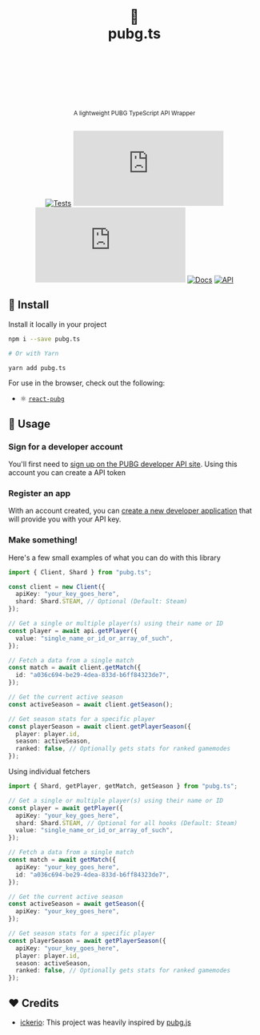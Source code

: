 <div align="center">
  <h1>
    <br/>
    <br/>
    🐔
    <br />
    pubg.ts
    <br />
    <br />
    <br />
    <br />
  </h1>
  <sup>
    <br />
    A lightweight PUBG TypeScript API Wrapper</em>
    <br />
    <br />
  </sup>
  
  [![Tests](https://img.shields.io/github/workflow/status/nurodev/pubg.ts/CI?label=%20&logo=github&logoColor=white&style=for-the-badge)](https://github.com/nurodev/pubg.ts)
  [![Package Version](https://img.shields.io/npm/v/pubg.ts?label=%20&style=for-the-badge)](https://www.npmjs.com/package/pubg.ts)
  [![Package Monthly Downloads](https://img.shields.io/npm/dm/pubg.ts?color=blueviolet&label=%20&style=for-the-badge)](https://www.npmjs.com/package/pubg.ts)
  [![Docs](https://img.shields.io/badge/-Docs-blue.svg?style=for-the-badge)](https://github.com/nurodev/pubg.ts)
  [![API](https://img.shields.io/badge/-API-yellow.svg?style=for-the-badge)](https://documentation.pubg.com)
  
</div>

## 🚀 Install

Install it locally in your project

```bash
npm i --save pubg.ts

# Or with Yarn

yarn add pubg.ts
```

For use in the browser, check out the following:

- ⚛️ [`react-pubg`](https://github.com/nurodev/react-pubg)

## 🦄 Usage

### Sign for a developer account

You'll first need to [sign up on the PUBG developer API site](https://developer.playbattlegrounds.com/). Using this account you can create a API token

### Register an app

With an account created, you can [create a new developer application](https://developer.playbattlegrounds.com/apps/new?locale=en) that will provide you with your API key.

### Make something!

Here's a few small examples of what you can do with this library

```typescript
import { Client, Shard } from "pubg.ts";

const client = new Client({
  apiKey: "your_key_goes_here",
  shard: Shard.STEAM, // Optional (Default: Steam)
});

// Get a single or multiple player(s) using their name or ID
const player = await api.getPlayer({
  value: "single_name_or_id_or_array_of_such",
});

// Fetch a data from a single match
const match = await client.getMatch({
  id: "a036c694-be29-4dea-833d-b6ff84323de7",
});

// Get the current active season
const activeSeason = await client.getSeason();

// Get season stats for a specific player
const playerSeason = await client.getPlayerSeason({
  player: player.id,
  season: activeSeason,
  ranked: false, // Optionally gets stats for ranked gamemodes
});
```

Using individual fetchers

```typescript
import { Shard, getPlayer, getMatch, getSeason } from "pubg.ts";

// Get a single or multiple player(s) using their name or ID
const player = await getPlayer({
  apiKey: "your_key_goes_here",
  shard: Shard.STEAM, // Optional for all hooks (Default: Steam)
  value: "single_name_or_id_or_array_of_such",
});

// Fetch a data from a single match
const match = await getMatch({
  apiKey: "your_key_goes_here",
  id: "a036c694-be29-4dea-833d-b6ff84323de7",
});

// Get the current active season
const activeSeason = await getSeason({
  apiKey: "your_key_goes_here",
});

// Get season stats for a specific player
const playerSeason = await getPlayerSeason({
  apiKey: "your_key_goes_here",
  player: player.id,
  season: activeSeason,
  ranked: false, // Optionally gets stats for ranked gamemodes
});
```

## ❤️ Credits

- [ickerio](https://github.com/ickerio): This project was heavily inspired by [pubg.js](https://github.com/ickerio/pubg.js)
